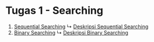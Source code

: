# Tugas 1 - Searching
1. <a href="Sequential Searching.c"> Sequential Searching</a>
↳ <a href="Deskripsi Sequential"> Deskripsi Sequential Searching</a>
2. <a href=""> Binary Searching</a>
↳ <a href="Deskripsi Sequential"> Deskripsi Binary Searching</a>
